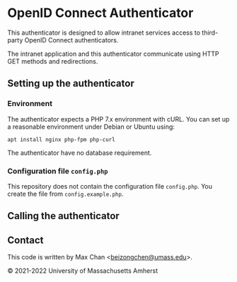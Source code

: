 # OpenID Connect Authenticator

This authenticator is designed to allow intranet services access to third-party OpenID Connect authenticators.

The intranet application and this authenticator communicate using HTTP GET methods and redirections.

## Setting up the authenticator

### Environment

The authenticator expects a PHP 7.x environment with cURL. You can set up a reasonable environment under Debian or Ubuntu using:

```
apt install nginx php-fpm php-curl
```

The authenticator have no database requirement.

### Configuration file `config.php`

This repository does not contain the configuration file `config.php`. You create the file from `config.example.php`.

## Calling the authenticator

## Contact

This code is written by Max Chan &lt;<beizongchen@umass.edu>&gt;.

&copy; 2021-2022 University of Massachusetts Amherst

